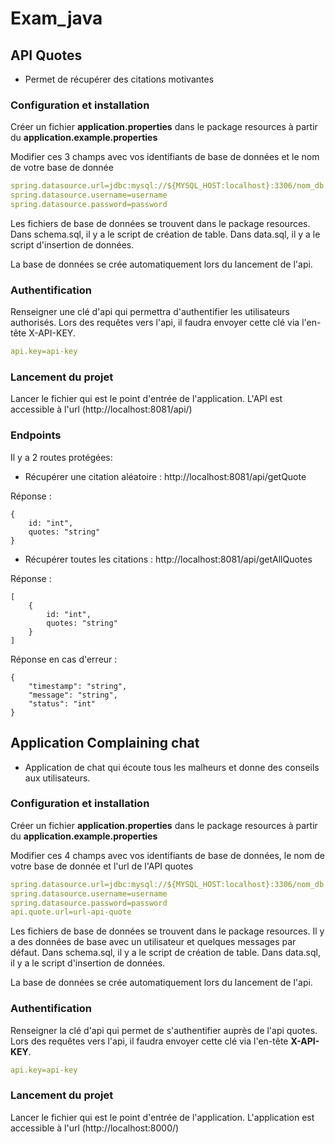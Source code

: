# Exam_java

## API Quotes
- Permet de récupérer des citations motivantes 

### Configuration et installation
Créer un fichier **application.properties** dans le package resources à partir du **application.example.properties**


Modifier ces 3 champs avec vos identifiants de base de données et le nom de votre base de donnée
```YAML
spring.datasource.url=jdbc:mysql://${MYSQL_HOST:localhost}:3306/nom_db
spring.datasource.username=username
spring.datasource.password=password
```

Les fichiers de base de données se trouvent dans le package resources. 
Dans schema.sql, il y a le script de création de table.
Dans data.sql, il y a le script d'insertion de données.

La base de données se crée automatiquement lors du lancement de l'api.
### Authentification
Renseigner une clé d'api qui permettra d'authentifier les utilisateurs authorisés.
Lors des requêtes vers l'api, il faudra envoyer cette clé via l'en-tête X-API-KEY. 
```YAML
api.key=api-key
```


### Lancement du projet

Lancer le fichier qui est le point d'entrée de l'application.
L'API est accessible à l'url (http://localhost:8081/api/)

### Endpoints
Il y a 2 routes protégées:
- Récupérer une citation aléatoire : http://localhost:8081/api/getQuote 

Réponse : 
```
{
    id: "int",
    quotes: "string"
}
```
- Récupérer toutes les citations : http://localhost:8081/api/getAllQuotes

Réponse :
```
[
    {
        id: "int",
        quotes: "string"
    }
]
```
Réponse en cas d'erreur : 
```
{
    "timestamp": "string",
    "message": "string",
    "status": "int"
}
```


## Application Complaining chat
- Application de chat qui écoute tous les malheurs et donne des conseils aux utilisateurs. 

### Configuration et installation
Créer un fichier **application.properties** dans le package resources à partir du **application.example.properties**


Modifier ces 4 champs avec vos identifiants de base de données, le nom de votre base de donnée et l'url de l'API quotes
```YAML
spring.datasource.url=jdbc:mysql://${MYSQL_HOST:localhost}:3306/nom_db
spring.datasource.username=username
spring.datasource.password=password
api.quote.url=url-api-quote
```

Les fichiers de base de données se trouvent dans le package resources. 
Il y a des données de base avec un utilisateur et quelques messages par défaut.
Dans schema.sql, il y a le script de création de table.
Dans data.sql, il y a le script d'insertion de données.

La base de données se crée automatiquement lors du lancement de l'api.

### Authentification
Renseigner la clé d'api qui permet de s'authentifier auprès de l'api quotes.
Lors des requêtes vers l'api, il faudra envoyer cette clé via l'en-tête **X-API-KEY**. 
```YAML
api.key=api-key
```

### Lancement du projet

Lancer le fichier qui est le point d'entrée de l'application.
L'application est accessible à l'url (http://localhost:8000/)
